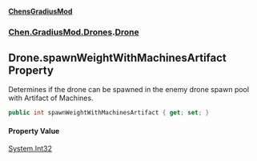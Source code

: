 #### [ChensGradiusMod](index 'index')
### [Chen.GradiusMod.Drones](Y_iPobZkdIiJ9feSuBjDaQ 'Chen.GradiusMod.Drones').[Drone](o+an11PxrqGB40HSHXgvpQ 'Chen.GradiusMod.Drones.Drone')
## Drone.spawnWeightWithMachinesArtifact Property
Determines if the drone can be spawned in the enemy drone spawn pool with Artifact of Machines.  
```csharp
public int spawnWeightWithMachinesArtifact { get; set; }
```
#### Property Value
[System.Int32](https://docs.microsoft.com/en-us/dotnet/api/System.Int32 'System.Int32')
